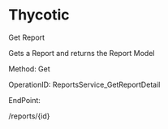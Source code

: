#     Thycotic


Get Report

Gets a Report and returns the Report Model

Method: Get

OperationID: ReportsService_GetReportDetail

EndPoint:

/reports/{id}
